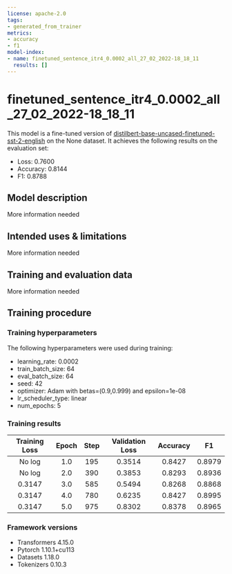 ```yaml
---
license: apache-2.0
tags:
- generated_from_trainer
metrics:
- accuracy
- f1
model-index:
- name: finetuned_sentence_itr4_0.0002_all_27_02_2022-18_18_11
  results: []
---
```


<!-- This model card has been generated automatically according to the information the Trainer had access to. You
should probably proofread and complete it, then remove this comment. -->

# finetuned_sentence_itr4_0.0002_all_27_02_2022-18_18_11

This model is a fine-tuned version of [distilbert-base-uncased-finetuned-sst-2-english](https://huggingface.co/distilbert-base-uncased-finetuned-sst-2-english) on the None dataset.
It achieves the following results on the evaluation set:
- Loss: 0.7600
- Accuracy: 0.8144
- F1: 0.8788

## Model description

More information needed

## Intended uses & limitations

More information needed

## Training and evaluation data

More information needed

## Training procedure

### Training hyperparameters

The following hyperparameters were used during training:
- learning_rate: 0.0002
- train_batch_size: 64
- eval_batch_size: 64
- seed: 42
- optimizer: Adam with betas=(0.9,0.999) and epsilon=1e-08
- lr_scheduler_type: linear
- num_epochs: 5

### Training results

| Training Loss | Epoch | Step | Validation Loss | Accuracy | F1     |
|:-------------:|:-----:|:----:|:---------------:|:--------:|:------:|
| No log        | 1.0   | 195  | 0.3514          | 0.8427   | 0.8979 |
| No log        | 2.0   | 390  | 0.3853          | 0.8293   | 0.8936 |
| 0.3147        | 3.0   | 585  | 0.5494          | 0.8268   | 0.8868 |
| 0.3147        | 4.0   | 780  | 0.6235          | 0.8427   | 0.8995 |
| 0.3147        | 5.0   | 975  | 0.8302          | 0.8378   | 0.8965 |


### Framework versions

- Transformers 4.15.0
- Pytorch 1.10.1+cu113
- Datasets 1.18.0
- Tokenizers 0.10.3
